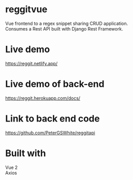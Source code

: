 # reggitvue
Vue frontend to a regex snippet sharing CRUD application.   
Consumes a Rest API built with Django Rest Framework.

# Live demo
https://reggit.netlify.app/

# Live demo of back-end
https://reggit.herokuapp.com/docs/

# Link to back end code
https://github.com/PeterGSWhite/reggitapi

# Built with  
Vue 2  
Axios

